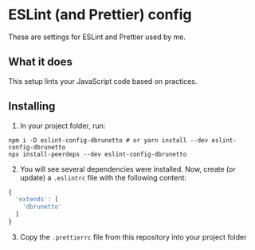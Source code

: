 # ESLint (and Prettier) config

These are settings for ESLint and Prettier used by me.

## What it does

This setup lints your JavaScript code based on practices.
## Installing

1. In your project folder, run:

```
npm i -D eslint-config-dbrunetto # or yarn install --dev eslint-config-dbrunetto
npx install-peerdeps --dev eslint-config-dbrunetto
```

2. You will see several dependencies were installed. Now, create (or update) a `.eslintrc` file with the following content:

```js
{
  'extends': [
    'dbrunetto'
  ]
}
```

3. Copy the ```.prettierrc``` file from this repository into your project folder
